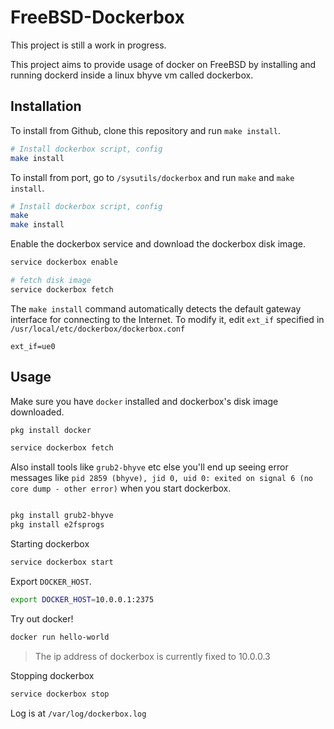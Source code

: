 # FreeBSD-Dockerbox

This project is still a work in progress.

This project aims to provide usage of docker on FreeBSD by installing and running dockerd inside a linux bhyve vm called dockerbox.

## Installation

To install from Github, clone this repository and run `make install`.

```sh
# Install dockerbox script, config
make install
```

To install from port, go to `/sysutils/dockerbox` and run `make` and `make install`.

```sh
# Install dockerbox script, config
make
make install
```

Enable the dockerbox service and download the dockerbox disk image.

```sh
service dockerbox enable

# fetch disk image
service dockerbox fetch
```

The `make install` command automatically detects the default gateway interface for connecting to the Internet. To modify it, edit `ext_if` specified in `/usr/local/etc/dockerbox/dockerbox.conf`

```
ext_if=ue0
```

## Usage

Make sure you have `docker` installed and dockerbox's disk image downloaded.

```sh
pkg install docker

service dockerbox fetch
```

Also install tools like `grub2-bhyve` etc else you'll end up seeing error messages like `pid 2859 (bhyve), jid 0, uid 0: exited on signal 6 (no core dump - other error)` when you start dockerbox.

```sh

pkg install grub2-bhyve
pkg install e2fsprogs

```

Starting dockerbox

```sh
service dockerbox start
```

Export `DOCKER_HOST`.

```sh
export DOCKER_HOST=10.0.0.1:2375
```

Try out docker!

```sh
docker run hello-world
```

> The ip address of dockerbox is currently fixed to 10.0.0.3

Stopping dockerbox

```sh
service dockerbox stop
```

Log is at `/var/log/dockerbox.log`
